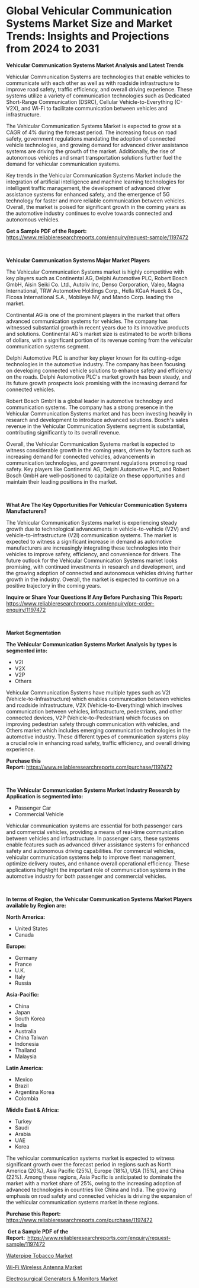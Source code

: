 <p><h1>Global Vehicular Communication Systems Market Size and Market Trends: Insights and Projections from 2024 to 2031</h1></p><p><strong>Vehicular Communication Systems Market Analysis and Latest Trends</strong></p>
<p><p>Vehicular Communication Systems are technologies that enable vehicles to communicate with each other as well as with roadside infrastructure to improve road safety, traffic efficiency, and overall driving experience. These systems utilize a variety of communication technologies such as Dedicated Short-Range Communication (DSRC), Cellular Vehicle-to-Everything (C-V2X), and Wi-Fi to facilitate communication between vehicles and infrastructure.</p><p>The Vehicular Communication Systems Market is expected to grow at a CAGR of 4% during the forecast period. The increasing focus on road safety, government regulations mandating the adoption of connected vehicle technologies, and growing demand for advanced driver assistance systems are driving the growth of the market. Additionally, the rise of autonomous vehicles and smart transportation solutions further fuel the demand for vehicular communication systems.</p><p>Key trends in the Vehicular Communication Systems Market include the integration of artificial intelligence and machine learning technologies for intelligent traffic management, the development of advanced driver assistance systems for enhanced safety, and the emergence of 5G technology for faster and more reliable communication between vehicles. Overall, the market is poised for significant growth in the coming years as the automotive industry continues to evolve towards connected and autonomous vehicles.</p></p>
<p><strong>Get a Sample PDF of the Report:&nbsp;</strong> <a href="https://www.reliableresearchreports.com/enquiry/request-sample/1197472">https://www.reliableresearchreports.com/enquiry/request-sample/1197472</a></p>
<p>&nbsp;</p>
<p><strong>Vehicular Communication Systems Major Market Players</strong></p>
<p><p>The Vehicular Communication Systems market is highly competitive with key players such as Continental AG, Delphi Automotive PLC, Robert Bosch GmbH, Aisin Seiki Co. Ltd., Autoliv Inc, Denso Corporation, Valeo, Magna International, TRW Automotive Holdings Corp., Hella KGaA Hueck & Co., Ficosa International S.A., Mobileye NV, and Mando Corp. leading the market.</p><p>Continental AG is one of the prominent players in the market that offers advanced communication systems for vehicles. The company has witnessed substantial growth in recent years due to its innovative products and solutions. Continental AG's market size is estimated to be worth billions of dollars, with a significant portion of its revenue coming from the vehicular communication systems segment.</p><p>Delphi Automotive PLC is another key player known for its cutting-edge technologies in the automotive industry. The company has been focusing on developing connected vehicle solutions to enhance safety and efficiency on the roads. Delphi Automotive PLC's market growth has been steady, and its future growth prospects look promising with the increasing demand for connected vehicles.</p><p>Robert Bosch GmbH is a global leader in automotive technology and communication systems. The company has a strong presence in the Vehicular Communication Systems market and has been investing heavily in research and development to introduce advanced solutions. Bosch's sales revenue in the Vehicular Communication Systems segment is substantial, contributing significantly to its overall revenue.</p><p>Overall, the Vehicular Communication Systems market is expected to witness considerable growth in the coming years, driven by factors such as increasing demand for connected vehicles, advancements in communication technologies, and government regulations promoting road safety. Key players like Continental AG, Delphi Automotive PLC, and Robert Bosch GmbH are well-positioned to capitalize on these opportunities and maintain their leading positions in the market.</p></p>
<p>&nbsp;</p>
<p><strong>What Are The Key Opportunities For Vehicular Communication Systems Manufacturers?</strong></p>
<p><p>The Vehicular Communication Systems market is experiencing steady growth due to technological advancements in vehicle-to-vehicle (V2V) and vehicle-to-infrastructure (V2I) communication systems. The market is expected to witness a significant increase in demand as automotive manufacturers are increasingly integrating these technologies into their vehicles to improve safety, efficiency, and convenience for drivers. The future outlook for the Vehicular Communication Systems market looks promising, with continued investments in research and development, and the growing adoption of connected and autonomous vehicles driving further growth in the industry. Overall, the market is expected to continue on a positive trajectory in the coming years.</p></p>
<p><strong>Inquire or Share Your Questions If Any Before Purchasing This Report:</strong> <a href="https://www.reliableresearchreports.com/enquiry/pre-order-enquiry/1197472">https://www.reliableresearchreports.com/enquiry/pre-order-enquiry/1197472</a></p>
<p>&nbsp;</p>
<p><strong>Market Segmentation</strong></p>
<p><strong>The Vehicular Communication Systems Market Analysis by types is segmented into:</strong></p>
<p><ul><li>V2I</li><li>V2X</li><li>V2P</li><li>Others</li></ul></p>
<p><p>Vehicular Communication Systems have multiple types such as V2I (Vehicle-to-Infrastructure) which enables communication between vehicles and roadside infrastructure, V2X (Vehicle-to-Everything) which involves communication between vehicles, infrastructure, pedestrians, and other connected devices, V2P (Vehicle-to-Pedestrian) which focuses on improving pedestrian safety through communication with vehicles, and Others market which includes emerging communication technologies in the automotive industry. These different types of communication systems play a crucial role in enhancing road safety, traffic efficiency, and overall driving experience.</p></p>
<p><strong>Purchase this Report:&nbsp;</strong><a href="https://www.reliableresearchreports.com/purchase/1197472">https://www.reliableresearchreports.com/purchase/1197472</a></p>
<p>&nbsp;</p>
<p><strong>The Vehicular Communication Systems Market Industry Research by Application is segmented into:</strong></p>
<p><ul><li>Passenger Car</li><li>Commercial Vehicle</li></ul></p>
<p><p>Vehicular communication systems are essential for both passenger cars and commercial vehicles, providing a means of real-time communication between vehicles and infrastructure. In passenger cars, these systems enable features such as advanced driver assistance systems for enhanced safety and autonomous driving capabilities. For commercial vehicles, vehicular communication systems help to improve fleet management, optimize delivery routes, and enhance overall operational efficiency. These applications highlight the important role of communication systems in the automotive industry for both passenger and commercial vehicles.</p></p>
<p>&nbsp;</p>
<p><strong>In terms of Region, the Vehicular Communication Systems Market Players available by Region are:</strong></p>
<p>
    <p> <strong> North America: </strong>
        <ul>
            <li>United States</li>
            <li>Canada</li>
        </ul>
        </p> 
    <p> <strong> Europe: </strong>
        <ul>
            <li>Germany</li>
            <li>France</li>
            <li>U.K.</li>
            <li>Italy</li>
            <li>Russia</li>
        </ul>
        </p> 
    <p> <strong> Asia-Pacific: </strong>
        <ul>
            <li>China</li>
            <li>Japan</li>
            <li>South Korea</li>
            <li>India</li>
            <li>Australia</li>
            <li>China Taiwan</li>
            <li>Indonesia</li>
            <li>Thailand</li>
            <li>Malaysia</li>
        </ul>
        </p> 
    <p> <strong> Latin America: </strong>
        <ul>
            <li>Mexico</li>
            <li>Brazil</li>
            <li>Argentina Korea</li>
            <li>Colombia</li>
        </ul>
        </p> 
    <p> <strong> Middle East & Africa: </strong>
        <ul>
            <li>Turkey</li>
            <li>Saudi</li>
            <li>Arabia</li>
            <li>UAE</li>
            <li>Korea</li>
        </ul>
    </p>
    </p>
<p><p>The vehicular communication systems market is expected to witness significant growth over the forecast period in regions such as North America (20%), Asia Pacific (25%), Europe (18%), USA (15%), and China (22%). Among these regions, Asia Pacific is anticipated to dominate the market with a market share of 25%, owing to the increasing adoption of advanced technologies in countries like China and India. The growing emphasis on road safety and connected vehicles is driving the expansion of the vehicular communication systems market in these regions.</p></p>
<p><strong>Purchase this Report: </strong><a href="https://www.reliableresearchreports.com/purchase/1197472">https://www.reliableresearchreports.com/purchase/1197472</a></p>
<p>&nbsp;<strong>Get a Sample PDF of the Report:&nbsp;&nbsp;</strong><a href="https://www.reliableresearchreports.com/enquiry/request-sample/1197472">https://www.reliableresearchreports.com/enquiry/request-sample/1197472</a></p>
<p><strong></strong></p>
<p><p><a href="https://view.publitas.com/reportprime-1/waterpipe-tobacco-market-size-and-examines-its-market-scope-with-a-primary-focus-on-growth-opportunities-and-forecasted-trends-spanning-from-2023-to-2030/">Waterpipe Tobacco Market</a></p><p><a href="https://view.publitas.com/reportprime-1/wi-fi-wireless-antenna-market-research-report-provides-thorough-industry-overview-which-offers-an-in-depth-analysis-of-product-trends-and-new-market-divisions/">Wi-Fi Wireless Antenna Market</a></p><p><a href="https://view.publitas.com/reportprime-1/electrosurgical-generators-monitors-market-research-report-forecasted-for-period-from-2023-2030-by-market-type-market-application-and-region/">Electrosurgical Generators & Monitors Market</a></p></p>